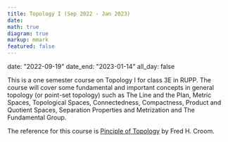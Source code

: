 ```yaml
---
title: Topology I (Sep 2022 - Jan 2023)
date: 
math: true
diagram: true
markup: mmark
featured: false
---
```

date: "2022-09-19"
date_end: "2023-01-14"
all_day: false

This is a one semester course on Topology I for class 3E in RUPP. The course will cover some fundamental and important concepts in general topology (or point-set topology) such as The Line and the Plan, Metric Spaces, Topological Spaces, Connectedness, Compactness, Product and Quotient Spaces, Separation Properties and Metrization and The Fundamental Group.

The reference for this course is <a href="https://b-ok.asia/book/2040242/a9e836" target="_blank"> Pinciple of Topology</a> by Fred H. Croom.















